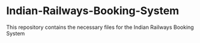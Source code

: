 # Indian-Railways-Booking-System
This repository contains the necessary files for the Indian Railways Booking System
